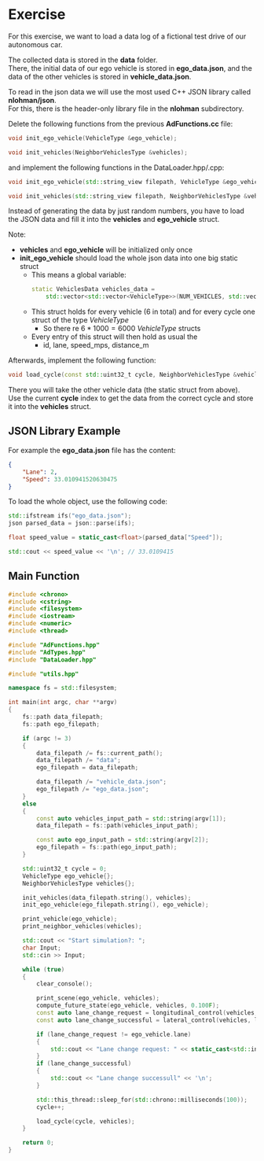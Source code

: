 # Exercise

For this exercise, we want to load a data log of a fictional test drive of our autonomous car.

The collected data is stored in the **data** folder.  
There, the initial data of our ego vehicle is stored in **ego_data.json**, and the data of the other vehicles is stored in **vehicle_data.json**.

To read in the json data we will use the most used C++ JSON library called **nlohman/json**.  
For this, there is the header-only library file in the **nlohman** subdirectory.

Delete the following functions from the previous **AdFunctions.cc** file:

```cpp
void init_ego_vehicle(VehicleType &ego_vehicle);

void init_vehicles(NeighborVehiclesType &vehicles);
```

and implement the following functions in the DataLoader.hpp/.cpp:

```cpp
void init_ego_vehicle(std::string_view filepath, VehicleType &ego_vehicle);

void init_vehicles(std::string_view filepath, NeighborVehiclesType &vehicles);
```

Instead of generating the data by just random numbers, you have to load the JSON data and fill it into the **vehicles** and **ego_vehicle** struct.

Note:

- **vehicles** and **ego_vehicle** will be initialized only once
- **init_ego_vehicle** should load the whole json data into one big static struct
  - This means a global variable:
    ```cpp
    static VehiclesData vehicles_data =
        std::vector<std::vector<VehicleType>>(NUM_VEHICLES, std::vector<VehicleType>(NUM_ITERATIONS));
    ```
  - This struct holds for every vehicle (6 in total) and for every cycle one struct of the type *VehicleType*
    - So there re $6 * 1000 = 6000$ *VehicleType* structs
  - Every entry of this struct will then hold as usual the
    - id, lane, speed_mps, distance_m

Afterwards, implement the following function:

```cpp
void load_cycle(const std::uint32_t cycle, NeighborVehiclesType &vehicles);
```

There you will take the other vehicle data (the static struct from above).  
Use the current **cycle** index to get the data from the correct cycle and store it into the **vehicles** struct.

## JSON Library Example

For example the **ego_data.json** file has the content:

```json
{
    "Lane": 2,
    "Speed": 33.010941520630475
}
```

To load the whole object, use the following code:

```cpp
std::ifstream ifs("ego_data.json");
json parsed_data = json::parse(ifs);

float speed_value = static_cast<float>(parsed_data["Speed"]);

std::cout << speed_value << '\n'; // 33.0109415
```

## Main Function

```cpp
#include <chrono>
#include <cstring>
#include <filesystem>
#include <iostream>
#include <numeric>
#include <thread>

#include "AdFunctions.hpp"
#include "AdTypes.hpp"
#include "DataLoader.hpp"

#include "utils.hpp"

namespace fs = std::filesystem;

int main(int argc, char **argv)
{
    fs::path data_filepath;
    fs::path ego_filepath;

    if (argc != 3)
    {
        data_filepath /= fs::current_path();
        data_filepath /= "data";
        ego_filepath = data_filepath;

        data_filepath /= "vehicle_data.json";
        ego_filepath /= "ego_data.json";
    }
    else
    {
        const auto vehicles_input_path = std::string(argv[1]);
        data_filepath = fs::path(vehicles_input_path);

        const auto ego_input_path = std::string(argv[2]);
        ego_filepath = fs::path(ego_input_path);
    }

    std::uint32_t cycle = 0;
    VehicleType ego_vehicle{};
    NeighborVehiclesType vehicles{};

    init_vehicles(data_filepath.string(), vehicles);
    init_ego_vehicle(ego_filepath.string(), ego_vehicle);

    print_vehicle(ego_vehicle);
    print_neighbor_vehicles(vehicles);

    std::cout << "Start simulation?: ";
    char Input;
    std::cin >> Input;

    while (true)
    {
        clear_console();

        print_scene(ego_vehicle, vehicles);
        compute_future_state(ego_vehicle, vehicles, 0.100F);
        const auto lane_change_request = longitudinal_control(vehicles, ego_vehicle);
        const auto lane_change_successful = lateral_control(vehicles, lane_change_request, ego_vehicle);

        if (lane_change_request != ego_vehicle.lane)
        {
            std::cout << "Lane change request: " << static_cast<std::int32_t>(lane_change_request) << '\n';
        }
        if (lane_change_successful)
        {
            std::cout << "Lane change successull" << '\n';
        }

        std::this_thread::sleep_for(std::chrono::milliseconds(100));
        cycle++;

        load_cycle(cycle, vehicles);
    }

    return 0;
}
```
